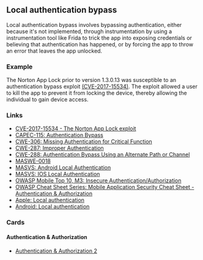 ## Local authentication bypass

Local authentication bypass involves bypassing authentication, either because it's not implemented, through instrumentation by using a instrumentation tool like Frida to trick the app into exposing credentials or believing that authentication has happened, or by forcing the app to throw an error that leaves the app unlocked.

### Example

The Norton App Lock prior to version 1.3.0.13 was susceptible to an authentication bypass exploit [(CVE-2017-15534)](https://nvd.nist.gov/vuln/detail/CVE-2017-15534). The exploit allowed a user to kill the app to prevent it from locking the device, thereby allowing the individual to gain device access.

### Links

- [CVE-2017-15534 - The Norton App Lock exploit](https://nvd.nist.gov/vuln/detail/CVE-2017-15534)
- [CAPEC-115: Authentication Bypass](https://capec.mitre.org/data/definitions/115.html)
- [CWE-306: Missing Authentication for Critical Function](https://cwe.mitre.org/data/definitions/306.html)
- [CWE-287: Improper Authentication](https://cwe.mitre.org/data/definitions/287.html)
- [CWE-288: Authentication Bypass Using an Alternate Path or Channel](https://cwe.mitre.org/data/definitions/288.html)
- [MASWE-0018](https://mas.owasp.org/MASWE/MASVS-CRYPTO/MASWE-0018)
- [MASVS: Android Local Authentication](https://mas.owasp.org/MASTG/0x05f-Testing-Local-Authentication )
- [MASVS: IOS Local Authentication](https://mas.owasp.org/MASTG/0x06f-Testing-Local-Authentication/)
- [OWASP Mobile Top 10, M3: Insecure Authentication/Authorization](https://owasp.org/www-project-mobile-top-10/2023-risks/m3-insecure-authentication-authorization.html)
- [OWASP Cheat Sheet Series: Mobile Application Security Cheat Sheet - Authentication & Authorization](https://cheatsheetseries.owasp.org/cheatsheets/Mobile_Application_Security_Cheat_Sheet.html#authentication-authorization)
- [Apple: Local authentication](https://developer.apple.com/documentation/localauthentication)
- [Android: Local authentication](https://developer.android.com/security/fraud-prevention/authentication)

### Cards
#### Authentication & Authorization
- [Authentication & Authorization 2](/cards/AA2)